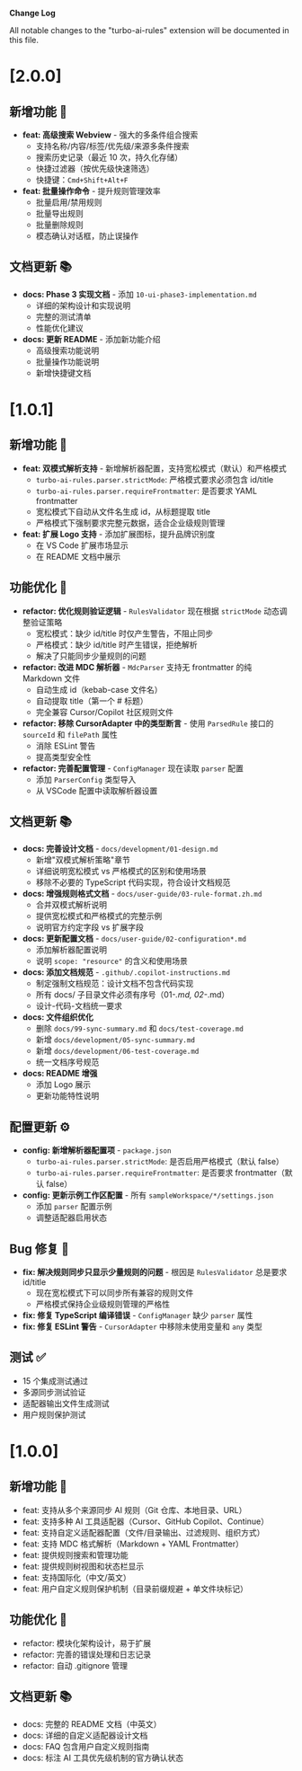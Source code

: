 **Change Log**

All notable changes to the "turbo-ai-rules" extension will be documented in this file.

# [2.0.0]

## 新增功能 🌱

- **feat: 高级搜索 Webview** - 强大的多条件组合搜索
  - 支持名称/内容/标签/优先级/来源多条件搜索
  - 搜索历史记录（最近 10 次，持久化存储）
  - 快捷过滤器（按优先级快速筛选）
  - 快捷键：`Cmd+Shift+Alt+F`
- **feat: 批量操作命令** - 提升规则管理效率
  - 批量启用/禁用规则
  - 批量导出规则
  - 批量删除规则
  - 模态确认对话框，防止误操作

## 文档更新 📚

- **docs: Phase 3 实现文档** - 添加 `10-ui-phase3-implementation.md`
  - 详细的架构设计和实现说明
  - 完整的测试清单
  - 性能优化建议
- **docs: 更新 README** - 添加新功能介绍
  - 高级搜索功能说明
  - 批量操作功能说明
  - 新增快捷键文档

# [1.0.1]

## 新增功能 🌱

- **feat: 双模式解析支持** - 新增解析器配置，支持宽松模式（默认）和严格模式
  - `turbo-ai-rules.parser.strictMode`: 严格模式要求必须包含 id/title
  - `turbo-ai-rules.parser.requireFrontmatter`: 是否要求 YAML frontmatter
  - 宽松模式下自动从文件名生成 id，从标题提取 title
  - 严格模式下强制要求完整元数据，适合企业级规则管理
- **feat: 扩展 Logo 支持** - 添加扩展图标，提升品牌识别度
  - 在 VS Code 扩展市场显示
  - 在 README 文档中展示

## 功能优化 🚀

- **refactor: 优化规则验证逻辑** - `RulesValidator` 现在根据 `strictMode` 动态调整验证策略
  - 宽松模式：缺少 id/title 时仅产生警告，不阻止同步
  - 严格模式：缺少 id/title 时产生错误，拒绝解析
  - 解决了只能同步少量规则的问题
- **refactor: 改进 MDC 解析器** - `MdcParser` 支持无 frontmatter 的纯 Markdown 文件
  - 自动生成 id（kebab-case 文件名）
  - 自动提取 title（第一个 # 标题）
  - 完全兼容 Cursor/Copilot 社区规则文件
- **refactor: 移除 CursorAdapter 中的类型断言** - 使用 `ParsedRule` 接口的 `sourceId` 和 `filePath` 属性
  - 消除 ESLint 警告
  - 提高类型安全性
- **refactor: 完善配置管理** - `ConfigManager` 现在读取 `parser` 配置
  - 添加 `ParserConfig` 类型导入
  - 从 VSCode 配置中读取解析器设置

## 文档更新 📚

- **docs: 完善设计文档** - `docs/development/01-design.md`
  - 新增"双模式解析策略"章节
  - 详细说明宽松模式 vs 严格模式的区别和使用场景
  - 移除不必要的 TypeScript 代码实现，符合设计文档规范
- **docs: 增强规则格式文档** - `docs/user-guide/03-rule-format.zh.md`
  - 合并双模式解析说明
  - 提供宽松模式和严格模式的完整示例
  - 说明官方约定字段 vs 扩展字段
- **docs: 更新配置文档** - `docs/user-guide/02-configuration*.md`
  - 添加解析器配置说明
  - 说明 `scope: "resource"` 的含义和使用场景
- **docs: 添加文档规范** - `.github/.copilot-instructions.md`
  - 制定强制文档规范：设计文档不包含代码实现
  - 所有 docs/ 子目录文件必须有序号（01-_.md, 02-_.md）
  - 设计-代码-文档统一要求
- **docs: 文件组织优化**
  - 删除 `docs/99-sync-summary.md` 和 `docs/test-coverage.md`
  - 新增 `docs/development/05-sync-summary.md`
  - 新增 `docs/development/06-test-coverage.md`
  - 统一文档序号规范
- **docs: README 增强**
  - 添加 Logo 展示
  - 更新功能特性说明

## 配置更新 ⚙️

- **config: 新增解析器配置项** - `package.json`
  - `turbo-ai-rules.parser.strictMode`: 是否启用严格模式（默认 false）
  - `turbo-ai-rules.parser.requireFrontmatter`: 是否要求 frontmatter（默认 false）
- **config: 更新示例工作区配置** - 所有 `sampleWorkspace/*/settings.json`
  - 添加 `parser` 配置示例
  - 调整适配器启用状态

## Bug 修复 🐛

- **fix: 解决规则同步只显示少量规则的问题** - 根因是 `RulesValidator` 总是要求 id/title
  - 现在宽松模式下可以同步所有兼容的规则文件
  - 严格模式保持企业级规则管理的严格性
- **fix: 修复 TypeScript 编译错误** - `ConfigManager` 缺少 `parser` 属性
- **fix: 修复 ESLint 警告** - `CursorAdapter` 中移除未使用变量和 `any` 类型

## 测试 ✅

- 15 个集成测试通过
- 多源同步测试验证
- 适配器输出文件生成测试
- 用户规则保护测试

# [1.0.0]

## 新增功能 🌱

- feat: 支持从多个来源同步 AI 规则（Git 仓库、本地目录、URL）
- feat: 支持多种 AI 工具适配器（Cursor、GitHub Copilot、Continue）
- feat: 支持自定义适配器配置（文件/目录输出、过滤规则、组织方式）
- feat: 支持 MDC 格式解析（Markdown + YAML Frontmatter）
- feat: 提供规则搜索和管理功能
- feat: 提供规则树视图和状态栏显示
- feat: 支持国际化（中文/英文）
- feat: 用户自定义规则保护机制（目录前缀规避 + 单文件块标记）

## 功能优化 🚀

- refactor: 模块化架构设计，易于扩展
- refactor: 完善的错误处理和日志记录
- refactor: 自动 .gitignore 管理

## 文档更新 📚

- docs: 完整的 README 文档（中英文）
- docs: 详细的自定义适配器设计文档
- docs: FAQ 包含用户自定义规则指南
- docs: 标注 AI 工具优先级机制的官方确认状态
